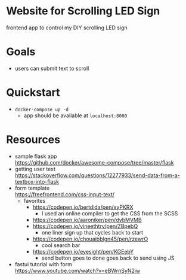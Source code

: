 # Website for Scrolling LED Sign
frontend app to control my DIY scrolling LED sign

# Goals
* users can submit text to scroll

# Quickstart
* `docker-compose up -d`
    * app should be available at `localhost:8000`

# Resources
* sample flask app<br>https://github.com/docker/awesome-compose/tree/master/flask
* getting user text<br>https://stackoverflow.com/questions/12277933/send-data-from-a-textbox-into-flask
* form template<br>https://freefrontend.com/css-input-text/
    * favorites
        * https://codepen.io/bertdida/pen/xyPKRX
            * I used an online compiler to get the CSS from the SCSS
        * https://codepen.io/aaroniker/pen/dybMVMB
        * https://codepen.io/vineethtrv/pen/ZBpebQ
            * one liner sign up that cycles back to start
        * https://codepen.io/chouaibblgn45/pen/rzewrO
            * cool search bar
        * https://codepen.io/eyesight/pen/KGEebY
            * send button goes to done goes back to send using JS
* fastui tutorial with form<br>https://www.youtube.com/watch?v=eBWrnSyN2iw